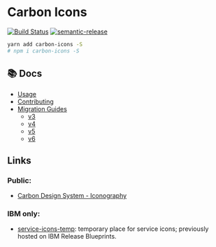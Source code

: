 # Carbon Icons

[![Build Status](https://travis-ci.org/carbon-design-system/carbon-icons.svg?branch=master)](https://travis-ci.org/carbon-design-system/carbon-icons) [![semantic-release](https://img.shields.io/badge/%20%20%F0%9F%93%A6%F0%9F%9A%80-semantic--release-e10079.svg)](https://github.com/semantic-release/semantic-release)


```sh
yarn add carbon-icons -S
# npm i carbon-icons -S
```

## :books: Docs

* [Usage](https://github.com/carbon-design-system/carbon-icons/blob/master/docs/usage.md)
* [Contributing](https://github.com/carbon-design-system/carbon-icons/blob/master/docs/contributing.md)
* [Migration Guides](https://github.com/carbon-design-system/carbon-icons/tree/6.x/docs/migration-guides)
  - [v3](https://github.com/carbon-design-system/carbon-icons/blob/6.x/docs/migration-guides/migration-v3.md)
  - [v4](https://github.com/carbon-design-system/carbon-icons/blob/6.x/docs/migration-guides/migration-v4.md)
  - [v5](https://github.com/carbon-design-system/carbon-icons/blob/6.x/docs/migration-guides/migration-v5.md)
  - [v6](https://github.com/carbon-design-system/carbon-icons/blob/6.x/docs/migration-guides/migration-v6.md)

## Links

### Public:

- [Carbon Design System - Iconography](http://carbondesignsystem.com/style/iconography/library)

### IBM only:

- [service-icons-temp](https://github.ibm.com/bthan/service-icons-temp): temporary place for service icons; previously hosted on IBM Release Blueprints.
